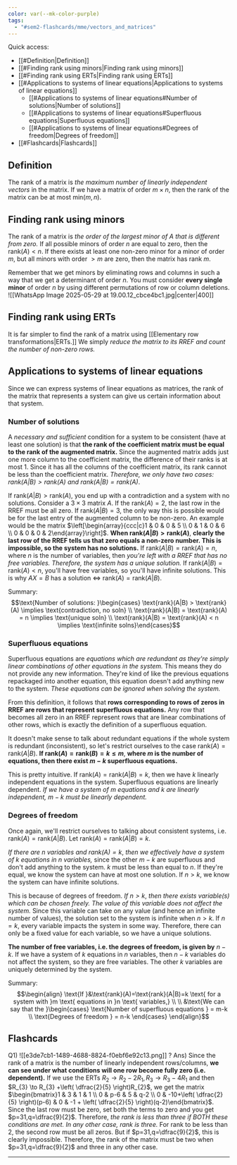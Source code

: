 ```yaml
---
color: var(--mk-color-purple)
tags:
  - "#sem2-flashcards/mme/vectors_and_matrices"
---
```

Quick access:
- [[#Definition|Definition]]
- [[#Finding rank using minors|Finding rank using minors]]
- [[#Finding rank using ERTs|Finding rank using ERTs]]
- [[#Applications to systems of linear equations|Applications to systems of linear equations]]
	- [[#Applications to systems of linear equations#Number of solutions|Number of solutions]]
	- [[#Applications to systems of linear equations#Superfluous equations|Superfluous equations]]
	- [[#Applications to systems of linear equations#Degrees of freedom|Degrees of freedom]]
- [[#Flashcards|Flashcards]]


## Definition
The rank of a matrix is *the maximum number of linearly independent vectors* in the matrix. If we have a matrix of order $m \times n$, then the rank of the matrix can be at most $\text{min}(m,n)$.

## Finding rank using minors
The rank of a matrix is *the order of the largest minor of A that is different from zero.* If all possible minors of order $n$ are equal to zero, then the $\text{rank}(A) < n$. If there exists at least one non-zero minor for a minor of order $m$, but all minors with order $> m$ are zero, then the matrix has rank $m$.

Remember that we get minors by eliminating rows and columns in such a way that we get a determinant of order $n$. You must consider **every single minor** of order $n$ by using different permutations of row or column deletions.
![[WhatsApp Image 2025-05-29 at 19.00.12_cbce4bc1.jpg|center|400]]

## Finding rank using ERTs
It is far simpler to find the rank of a matrix using [[Elementary row transformations|ERTs.]] We simply *reduce the matrix to its RREF and count the number of non-zero rows.* 


## Applications to systems of linear equations
Since we can express systems of linear equations as matrices, the rank of the matrix that represents a system can give us certain information about that system.

### Number of solutions
A *necessary and sufficient* condition for a system to be consistent (have at least one solution) is that **the rank of the coefficient matrix must be equal to the rank of the augmented matrix.** Since the augmented matrix adds just one more column to the coefficient matrix, the difference of their ranks is at most 1. Since it has all the columns of the coefficient matrix, its rank cannot be less than the coefficient matrix. *Therefore, we only have two cases: $\text{rank}(A|B)>\text{rank}(A)$ and $\text{rank}(A|B)=\text{rank}(A)$*.

If $\text{rank}(A|B)>\text{rank}(A)$, you end up with a contradiction and a system with no solutions. Consider a $3\times 3$ matrix $A$. If the $\text{rank}(A)=2$, the last row in the RREF must be all zero. If $\text{rank}(A|B)=3$, the only way this is possible would be for the last entry of the augmented column to be non-zero. An example would be the matrix $\left[\begin{array}{ccc|c}1 & 0 & 0 & 5 \\ 0 & 1 & 0 & 6 \\ 0 & 0 & 0 & 2\end{array}\right]$. **When $\text{rank}(A|B)>\text{rank}(A)$**, **clearly the last row of the RREF tells us that zero equals a non-zero number. This is impossible, so the system has no solutions.** 
If $\text{rank}(A|B)=\text{rank}(A)=n$, where $n$ is the number of variables, then *you're left with a RREF that has no free variables. Therefore, the system has a unique solution.* If $\text{rank}(A|B)=\text{rank}(A) <n$, you'll have free variables, so you'll have infinite solutions. This is why $AX=B$ has a solution $\iff$ $\text{rank}(A)=\text{rank}(A|B)$.

Summary:
$$\text{Number of solutions: }\begin{cases}
\text{rank}(A|B) > \text{rank}(A) \implies \text{contradiction, no soln} \\
\text{rank}(A|B) = \text{rank}(A) = n
 \implies \text{unique soln} \\
\text{rank}(A|B) = \text{rank}(A) < n \implies \text{infinite solns}\end{cases}$$

### Superfluous equations
Superfluous equations are *equations which are redundant as they're simply linear combinations of other equations in the system.* This means they do not provide any new information. They're kind of like the previous equations repackaged into another equation, this equation doesn't add anything new to the system. *These equations can be ignored when solving the system.*

From this definition, it follows that **rows corresponding to rows of zeros in RREF are rows that represent superfluous equations.** Any row that becomes all zero in an RREF represent rows that are linear combinations of other rows, which is exactly the definition of a superfluous equation.

It doesn't make sense to talk about redundant equations if the whole system is redundant (inconsistent), so let's restrict ourselves to the case $\text{rank}(A)=\text{rank}(A|B)$. **If $\text{rank}(A)=\text{rank}(B)=k \leq m$**, **where $m$ is the number of equations, then there exist $m-k$ superfluous equations.** 

This is pretty intuitive. If $\text{rank}(A)=\text{rank}(A|B)=k$, then we have $k$ linearly independent equations in the system. Superfluous equations are linearly dependent. *If we have a system of $m$ equations and $k$ are linearly independent, $m-k$ must be linearly dependent.* 

### Degrees of freedom
Once again, we'll restrict ourselves to talking about consistent systems, i.e. $\text{rank}(A)=\text{rank}(A|B)$. Let $\text{rank}(A)=\text{rank}(A|B)=k$.

*If there are $n$ variables and $\text{rank}(A)=k$*, *then we effectively have a system of $k$ equations in $n$ variables,* since the other $m-k$ are superfluous and don't add anything to the system. $k$ must be less than equal to $n$. If they're equal, we know the system can have at most one solution. If $n>k$, we know the system can have infinite solutions.

This is because of degrees of freedom. *If $n>k$*, *then there exists variable(s) which can be chosen freely. The value of this variable does not affect the system.* Since this variable can take on any value (and hence an infinite number of values), the solution set to the system is infinite when $n>k$. If $n=k$, every variable impacts the system in some way. Therefore, there can only be a fixed value for each variable, so we have a unique solutions.

**The number of free variables, i.e. the degrees of freedom, is given by** $n-k$. If we have a system of $k$ equations in $n$ variables, then $n-k$ variables do not affect the system, so they are free variables. The other $k$ variables are uniquely determined by the system.

Summary:
$$\begin{align}
\text{If }&\text{rank}(A)=\text{rank}(A|B)=k \text{ for a system with }m \text{ equations in }n \text{ variables,} \\
 \\
&\text{We can say that the }\begin{cases}
\text{Number of superfluous equations } = m-k \\
\text{Degrees of freedom } = n-k
\end{cases}
\end{align}$$






## Flashcards
Q1) ![[e3de7cb1-1489-4688-8824-f0ebf6e92c13.png]]
?
Ans) Since the rank of a matrix is the number of linearly independent rows/columns, **we can see under what conditions will one row become fully zero (i.e. dependent).** If we use the ERTs $R_{2}\to R_{2}-2R_{1},R_{3}\to R_{3}-4R_{1}$ and then $R_{3} \to R_{3} +\left( \dfrac{2}{5} \right)R_{2}$, we get the matrix $\begin{bmatrix}1 & 3 & 1 & 1 \\ 0 & p-6 & 5 & q-2 \\ 0 & -10+\left( \dfrac{2}{5} \right)(p-6) & 0 & -1 + \left( \dfrac{2}{5} \right)(q-2)\end{bmatrix}$. Since the last row must be zero, set both the terms to zero and you get $p=31,q=\dfrac{9}{2}$. Therefore, *the rank is less than three if BOTH these conditions are met. In any other case, rank is three.* For rank to be less than 2, the second row must be all zeros. But if $p=31,q=\dfrac{9}{2}$, this is clearly impossible. Therefore, the rank of the matrix must be two when $p=31,q=\dfrac{9}{2}$ and three in any other case.
<div style='border-top: 1px solid; width: 100%; margin-top:3px; margin-bottom: 0px;'></div>